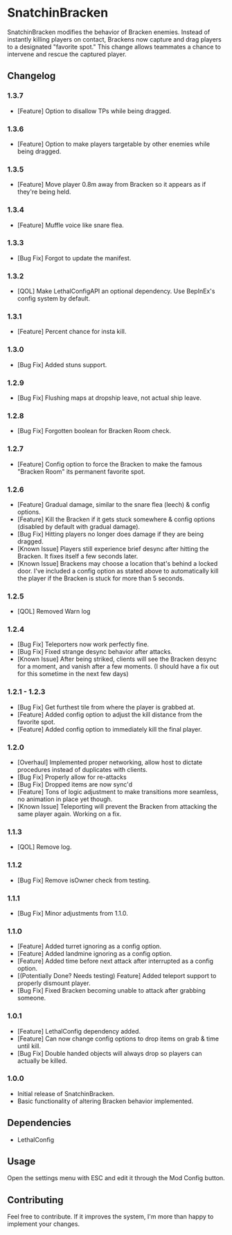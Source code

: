# SnatchinBracken

SnatchinBracken modifies the behavior of Bracken enemies. Instead of instantly killing players on contact, Brackens now capture and drag players to a designated "favorite spot." This change allows teammates a chance to intervene and rescue the captured player.

## Changelog

### 1.3.7
- [Feature] Option to disallow TPs while being dragged.

### 1.3.6
- [Feature] Option to make players targetable by other enemies while being dragged.

### 1.3.5
- [Feature] Move player 0.8m away from Bracken so it appears as if they're being held.

### 1.3.4
- [Feature] Muffle voice like snare flea.

### 1.3.3
- [Bug Fix] Forgot to update the manifest.

### 1.3.2
- [QOL] Make LethalConfigAPI an optional dependency. Use BepInEx's config system by default.

### 1.3.1
- [Feature] Percent chance for insta kill.

### 1.3.0
- [Bug Fix] Added stuns support.

### 1.2.9
- [Bug Fix] Flushing maps at dropship leave, not actual ship leave.

### 1.2.8
- [Bug Fix] Forgotten boolean for Bracken Room check.

### 1.2.7
- [Feature] Config option to force the Bracken to make the famous "Bracken Room" its permanent favorite spot.

### 1.2.6
- [Feature] Gradual damage, similar to the snare flea (leech) & config options.
- [Feature] Kill the Bracken if it gets stuck somewhere & config options (disabled by default with gradual damage).
- [Bug Fix] Hitting players no longer does damage if they are being dragged.
- [Known Issue] Players still experience brief desync after hitting the Bracken. It fixes itself a few seconds later.
- [Known Issue] Brackens may choose a location that's behind a locked door. I've included a config option as stated above to automatically kill the player if the Bracken is stuck for more than 5 seconds.

### 1.2.5
- [QOL] Removed Warn log

### 1.2.4
- [Bug Fix] Teleporters now work perfectly fine.
- [Bug Fix] Fixed strange desync behavior after attacks.
- [Known Issue] After being striked, clients will see the Bracken desync for a moment, and vanish after a few moments. (I should have a fix out for this sometime in the next few days)

### 1.2.1 - 1.2.3
- [Bug Fix] Get furthest tile from where the player is grabbed at.
- [Feature] Added config option to adjust the kill distance from the favorite spot.
- [Feature] Added config option to immediately kill the final player.

### 1.2.0
- [Overhaul] Implemented proper networking, allow host to dictate procedures instead of duplicates with clients.
- [Bug Fix] Properly allow for re-attacks
- [Bug Fix] Dropped items are now sync'd
- [Feature] Tons of logic adjustment to make transitions more seamless, no animation in place yet though.
- [Known Issue] Teleporting will prevent the Bracken from attacking the same player again. Working on a fix.

### 1.1.3
- [QOL] Remove log.

### 1.1.2
- [Bug Fix] Remove isOwner check from testing.

### 1.1.1
- [Bug Fix] Minor adjustments from 1.1.0.

### 1.1.0
- [Feature] Added turret ignoring as a config option.
- [Feature] Added landmine ignoring as a config option.
- [Feature] Added time before next attack after interrupted as a config option.
- [(Potentially Done? Needs testing) Feature] Added teleport support to properly dismount player.
- [Bug Fix] Fixed Bracken becoming unable to attack after grabbing someone.

### 1.0.1
- [Feature] LethalConfig dependency added.
- [Feature] Can now change config options to drop items on grab & time until kill.
- [Bug Fix] Double handed objects will always drop so players can actually be killed.

### 1.0.0
- Initial release of SnatchinBracken.
- Basic functionality of altering Bracken behavior implemented.

## Dependencies
- LethalConfig

## Usage
Open the settings menu with ESC and edit it through the Mod Config button.

## Contributing
Feel free to contribute. If it improves the system, I'm more than happy to implement your changes.